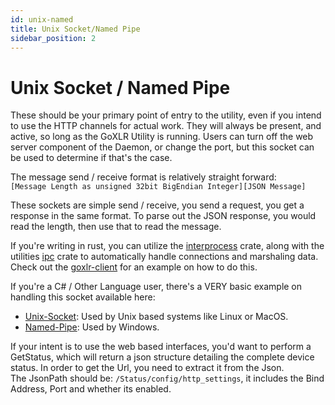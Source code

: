 ```yaml
---
id: unix-named
title: Unix Socket/Named Pipe
sidebar_position: 2
---
```


# Unix Socket / Named Pipe
These should be your primary point of entry to the utility, even if you intend to use the HTTP channels for actual work.
They will always be present, and active, so long as the GoXLR Utility is running.
Users can turn off the web server component of the Daemon, or change the port,
but this socket can be used to determine if that's the case.

The message send / receive format is relatively straight forward:<br/>
`[Message Length as unsigned 32bit BigEndian Integer][JSON Message]`

These sockets are simple send / receive, you send a request, you get a response in the same format.
To parse out the JSON response, you would read the length, then use that to read the message.

If you're writing in rust, you can utilize the [interprocess](https://crates.io/crates/interprocess) crate,
along with the utilities [ipc](https://github.com/GoXLR-on-Linux/goxlr-utility/tree/main/ipc) crate to automatically handle connections and marshaling data.
Check out the [goxlr-client](https://github.com/GoXLR-on-Linux/goxlr-utility/blob/main/client/src/main.rs) for an example on how to do this.

If you're a C# / Other Language user, there's a VERY basic example on handling this socket available here:<br/>
- [Unix-Socket](./examples/unix-socket.md): Used by Unix based systems like Linux or MacOS.
- [Named-Pipe](./examples/named-pipe.md): Used by Windows.

If your intent is to use the web based interfaces, you'd want to perform a GetStatus,
which will return a json structure detailing the complete device status.
In order to get the Url, you need to extract it from the Json.<br/>
The JsonPath should be: `/Status/config/http_settings`, it includes the Bind Address, Port and whether its enabled.